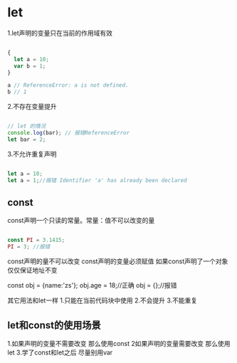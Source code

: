 # let

1.let声明的变量只在当前的作用域有效

```javascript

{
  let a = 10;
  var b = 1;
}

a // ReferenceError: a is not defined.
b // 1

```

2.不存在变量提升

```javascript

// let 的情况
console.log(bar); // 报错ReferenceError
let bar = 2;

```

3.不允许重复声明

```javascript

let a = 10;
let a = 1;//报错 Identifier 'a' has already been declared

```

## const

const声明一个只读的常量。常量：值不可以改变的量

```javascript

const PI = 3.1415;
PI = 3; //报错

```

const声明的量不可以改变
const声明的变量必须赋值
如果const声明了一个对象  仅仅保证地址不变

const obj = {name:'zs'};
obj.age = 18;//正确
obj = {};//报错

其它用法和let一样
1.只能在当前代码块中使用
2.不会提升
3.不能重复

## let和const的使用场景

1.如果声明的变量不需要改变  那么使用const
2如果声明的变量需要改变  那么使用let
3.学了const和let之后  尽量别用var


